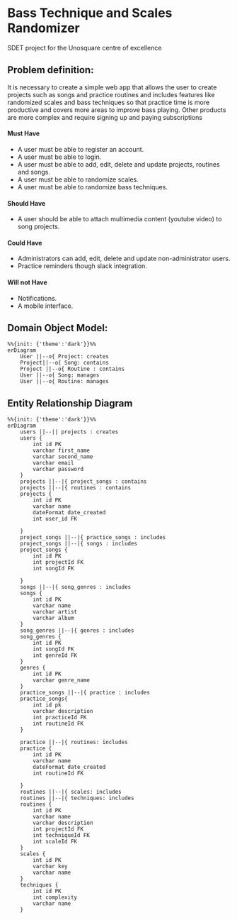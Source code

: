 # Bass Technique and Scales Randomizer
SDET project for the Unosquare centre of excellence

## Problem definition:
It is necessary to create a simple web app that allows the user to create projects such as songs and practice routines and includes features like randomized scales and bass techniques so that practice time is more productive and covers more areas to improve bass playing. Other products are more complex and require signing up and paying subscriptions 


#### Must Have
- A user must be able to register an account.
- A user must be able to login.
- A user must be able to add, edit, delete and update projects, routines and songs.
- A user must be able to randomize scales.
- A user must be able to randomize bass techniques.

#### Should Have
- A user should be able to attach multimedia content (youtube video) to song projects.

#### Could Have
- Administrators can add, edit, delete and update non-administrator users.
- Practice reminders though slack integration.

#### Will not Have
- Notifications.
- A mobile interface.

## Domain Object Model:
```mermaid
%%{init: {'theme':'dark'}}%%
erDiagram
    User ||--o{ Project: creates
    Project||--o{ Song: contains
    Project ||--o{ Routine : contains
    User ||--o{ Song: manages
    User ||--o{ Routine: manages
```

## Entity Relationship Diagram
```mermaid
%%{init: {'theme':'dark'}}%%
erDiagram
    users ||--|| projects : creates
    users {
        int id PK
        varchar first_name
        varchar second_name
        varchar email
        varchar password
    }
    projects ||--|{ project_songs : contains
    projects ||--|{ routines : contains
    projects {
        int id PK
        varchar name
        dateFormat date_created
        int user_id FK

    }
    project_songs ||--|{ practice_songs : includes
    project_songs ||--|{ songs : includes
    project_songs {
        int id PK
        int projectId FK
        int songId FK

    }
    songs ||--|{ song_genres : includes
    songs {
        int id PK
        varchar name
        varchar artist
        varchar album
    }
    song_genres ||--|{ genres : includes
    song_genres {
        int id PK
        int songId FK
        int genreId FK
    }
    genres {
        int id PK
        varchar genre_name
    }
    practice_songs ||--|{ practice : includes
    practice_songs{
        int id pk
        varchar description
        int practiceId FK
        int routineId FK
    }

    practice ||--|{ routines: includes
    practice {
        int id PK
        varchar name
        dateFormat date_created
        int routineId FK

    }
    routines ||--|{ scales: includes
    routines ||--|{ techniques: includes
    routines {
        int id PK
        varchar name
        varchar description
        int projectId FK
        int techniqueId FK
        int scaleId FK
    }
    scales {
        int id PK
        varchar key
        varchar name
    }
    techniques {
        int id PK
        int complexity
        varchar name
    }
```